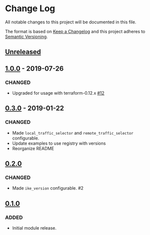 # Change Log

All notable changes to this project will be documented in this file.

The format is based on [Keep a Changelog](http://keepachangelog.com/) and this
project adheres to [Semantic Versioning](http://semver.org/).
## [Unreleased]

## [1.0.0] - 2019-07-26

### CHANGED

- Upgraded for usage with terraform-0.12.x [#12]

## [0.3.0] - 2019-01-22
### CHANGED
- Made `local_traffic_selector` and `remote_traffic_selector` configurable.
- Update examples to use registry with versions
- Reorganize README

## [0.2.0]
### CHANGED
- Made `ike_version` configurable. #2

## [0.1.0]
### ADDED
- Initial module release.

[0.1.0]: https://github.com/terraform-google-modules/terraform-google-vpn/releases/tag/v0.1.0
[0.2.0]: https://github.com/terraform-google-modules/terraform-google-vpn/releases/tag/v0.2.0
[0.3.0]: https://github.com/terraform-google-modules/terraform-google-vpn/compare/v0.2.0...v0.3.0
[1.0.0]: https://github.com/terraform-google-modules/terraform-google-vpn/compare/v0.3.0...v1.0.0
[Unreleased]: https://github.com/terraform-google-modules/terraform-google-vpn/compare/v1.0.0...HEAD
[#12]: https://github.com/terraform-google-modules/terraform-google-vpn/pull/12

